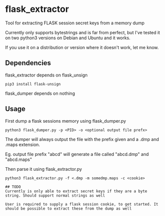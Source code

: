 # flask_extractor
Tool for extracting FLASK session secret keys from a memory dump

Currently only supports bytestrings and is far from perfect, but I've tested it on two python3 versions on Debian and Ubuntu and it works.

If you use it on a distribution or version where it doesn't work, let me know.

## Dependencies
flask_extractor depends on flask_unsign
```
pip3 install flask-unsign
```

flask_dumper depends on nothing

## Usage

First dump a flask sessions memory using flask_dumper.py

```
python3 flask_dumper.py -p <PID> -o <optional output file prefx>
```

The dumper will always output the file with the prefix given and a .dmp and .maps extension.

Eg. output file prefix "abcd" will generate a file called "abcd.dmp" and "abcd.maps"

Then parse it using flask_extractor.py

```
python3 flask_extractor.py -f <.dmp -m somedmp.maps -c <cookie>

## TODO
Currently is only able to extract secret keys if they are a byte string. Should support normal strings as well

User is required to supply a flask session cookie, to get started. It should be possible to extract these from the dump as well
